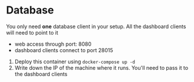 # Database

You only need **one** database client in your setup. All the dashboard clients will need to point to it

* web access through port: 8080
* dashboard clients connect to port 28015

1. Deploy this container using `docker-compose up -d`
2. Write down the IP of the machine where it runs. You'll need to pass it to the dashboard clients
